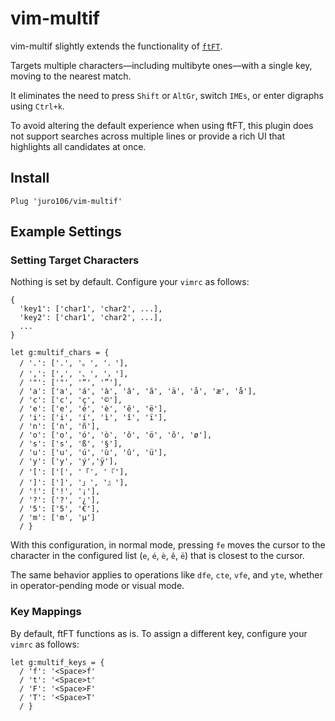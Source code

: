 # vim-multif 

vim-multif slightly extends the functionality of [`ftFT`](https://github.com/vim/vim/blob/0d76683e094c6cac2e879601aff3acf1163cbe0b/runtime/doc/motion.txt#L254-L262).

Targets multiple characters—including multibyte ones—with a single key, moving to the nearest match. 

It eliminates the need to press `Shift` or `AltGr`, switch `IMEs`, or enter digraphs using `Ctrl+k`.

To avoid altering the default experience when using ftFT, this plugin does not support searches across multiple lines or provide a rich UI that highlights all candidates at once.

## Install

```
Plug 'juro106/vim-multif'
```

## Example Settings 

### Setting Target Characters

Nothing is set by default. Configure your `vimrc` as follows:

```
{ 
  'key1': ['char1', 'char2', ...],
  'key2': ['char1', 'char2', ...],
  ...
}

let g:multif_chars = {
  / '.': ['.', '。', '．'],
  / ',': [',', '、', '，'],
  / '"': ['"', '“', '”'],
  / 'a': ['a', 'á', 'à', 'â', 'ã', 'ä', 'å', 'æ', 'å'],
  / 'c': ['c', 'ç', '©'],
  / 'e': ['e', 'é', 'è', 'ê', 'ë'],
  / 'i': ['i', 'í', 'ì', 'î', 'ï'],
  / 'n': ['n', 'ñ'],
  / 'o': ['o', 'ó', 'ò', 'ô', 'ö', 'õ', 'ø'],
  / 's': ['s', 'ß', '§'],
  / 'u': ['u', 'ú', 'ù', 'û', 'ü'],
  / 'y': ['y', 'ý','ÿ'],
  / '[': ['[', '「', '『'],
  / ']': [']', '」', '』'],
  / '!': ['!', '¡'],
  / '?': ['?', '¿'],
  / '5': ['5', '€'],
  / 'm': ['m', 'μ']
  / }
```

With this configuration, in normal mode, pressing `fe` moves the cursor to the character in the configured list (`e`, `é`, `è`, `ê`, `ë`) that is closest to the cursor.

The same behavior applies to operations like `dfe`, `cte`, `vfe`, and `yte`, whether in operator-pending mode or visual mode.

### Key Mappings

By default, ftFT functions as is. To assign a different key, configure your `vimrc` as follows:

```
let g:multif_keys = {
  / 'f': '<Space>f'
  / 't': '<Space>t'
  / 'F': '<Space>F'
  / 'T': '<Space>T'
  / }
```
